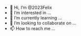 - 👋 Hi, I’m @2023Felix
- 👀 I’m interested in ...
- 🌱 I’m currently learning ...
- 💞️ I’m looking to collaborate on ...
- 📫 How to reach me ...

<!---
2023Felix/2023Felix is a ✨ special ✨ repository because its `README.md` (this file) appears on your GitHub profile.
You can click the Preview link to take a look at your changes.
--->
